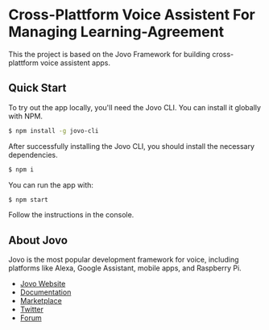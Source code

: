 # Cross-Plattform Voice Assistent For Managing Learning-Agreement

This the project is based on the Jovo Framework for building cross-plattform voice assistent apps.

## Quick Start

To try out the app locally, you'll need the Jovo CLI. You can install it globally with NPM.

```sh
$ npm install -g jovo-cli
```

After successfully installing the Jovo CLI, you should install the necessary dependencies.

```sh
$ npm i
```

You can run the app with:
```sh
$ npm start
```

Follow the instructions in the console.


## About Jovo

Jovo is the most popular development framework for voice, including platforms like Alexa, Google Assistant, mobile apps, and Raspberry Pi.

-   [Jovo Website](https://jovo.tech/)
-   [Documentation](https://jovo.tech/docs/)
-   [Marketplace](https://www.jovo.tech/marketplace/)
-   [Twitter](https://twitter.com/jovotech/)
-   [Forum](https://community.jovo.tech/)
